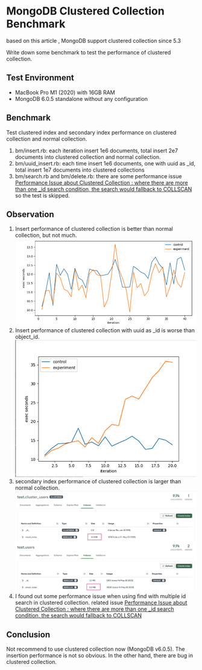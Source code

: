 # MongoDB Clustered Collection Benchmark
based on this article [](https://medium.com/@hnasr/mongodb-internal-architecture-9a32f1403d6f), MongoDB support 
clustered collection since 5.3 

Write down some benchmark to test the performance of clustered collection.

## Test Environment
- MacBook Pro M1 (2020) with 16GB RAM
- MongoDB 6.0.5 standalone without any configuration

## Benchmark
Test clustered index and secondary index performance on clustered collection and normal collection.
1. bm/insert.rb: each iteration insert 1e6 documents, total insert 2e7 documents into clustered collection and normal 
   collection.
2. bm/uuid_insert.rb: each time insert 1e6 documents, one with uuid as _id, total insert 1e7 documents into clustered 
   collections
3. bm/search.rb and bm/delete.rb: there are some performance issue [Performance Issue about Clustered Collection : where there are more than one _id search condition, the search would fallback to COLLSCAN](https://jira.mongodb.org/browse/SERVER-76905) so the test is skipped.

## Observation
1. Insert performance of clustered collection is better than normal collection, but not much.
![](./result/insert.png)
2. Insert performance of clustered collection with uuid as _id is worse than object_id.
![](./result/uuid.png)
3. secondary index performance of clustered collection is larger than normal collection.
![](./result/sec.png)
4. I found out some performance issue when using find with multiple id search in clustered collection. related issue [Performance Issue about Clustered Collection : where there are more than one _id search condition, the search would fallback to COLLSCAN](https://jira.mongodb.org/browse/SERVER-76905)

## Conclusion
Not recommend to use clustered collection now (MongoDB v6.0.5). The insertion performance is not so obvious. In the 
other 
hand, there 
are bug in clustered collection.
